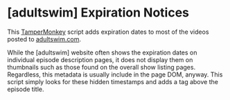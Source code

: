 # [adultswim] Expiration Notices
This [TamperMonkey](https://tampermonkey.net) script adds expiration dates to most of the videos posted to [adultswim.com](https://adultswim.com).

While the [adultswim] website often shows the expiration dates on individual episode description pages, it does not display them on thumbnails such as those found on the overall show listing pages.  Regardless, this metadata is usually include in the page DOM, anyway.  This script simply looks for these hidden timestamps and adds a tag above the episode title.
